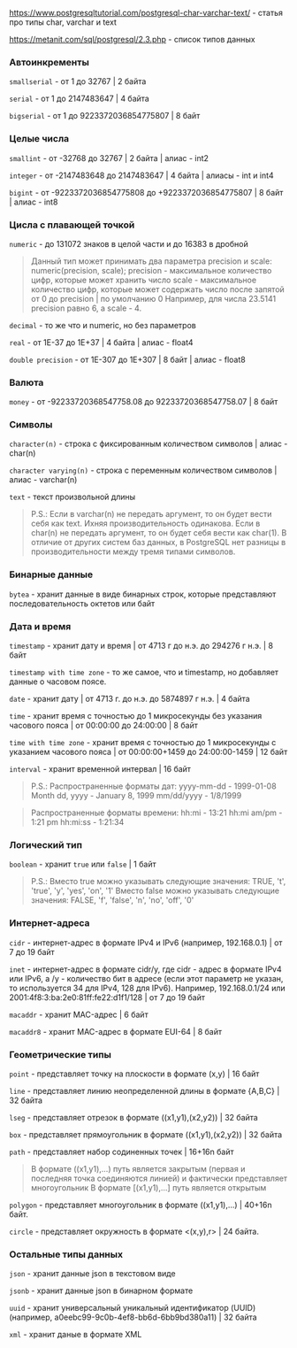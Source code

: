 https://www.postgresqltutorial.com/postgresql-char-varchar-text/ - статья про типы char, varchar и text

https://metanit.com/sql/postgresql/2.3.php - список типов данных

### Автоинкременты

`smallserial` - от 1 до 32767 | 2 байта

`serial` - от 1 до 2147483647 | 4 байта

`bigserial` - от 1 до 9223372036854775807 | 8 байт

### Целые числа

`smallint` - от -32768 до 32767 | 2 байта | алиас - int2

`integer` - от -2147483648 до 2147483647 | 4 байта | алиасы - int и int4

`bigint` - от -9223372036854775808 до +9223372036854775807 | 8 байт | алиас - int8

### Цисла с плавающей точкой

`numeric` - до 131072 знаков в целой части и до 16383 в дробной

> Данный тип может принимать два параметра precision и scale: numeric(precision, scale);
> precision - максимальное количество цифр, которые может хранить число
> scale - максимальное количество цифр, которые может содержать число после запятой от 0 до precision | по умолчанию 0
> Например, для числа 23.5141 precision равно 6, а scale - 4.

`decimal` - то же что и numeric, но без параметров

`real` - от 1E-37 до 1E+37 | 4 байта | алиас - float4

`double precision` - от 1E-307 до 1E+307 | 8 байт | алиас - float8

### Валюта

`money` - от -92233720368547758.08 до 92233720368547758.07 | 8 байт

### Символы

`character(n)` - строка с фиксированным количеством символов | алиас - char(n)

`character varying(n)` - строка с переменным количеством символов | алиас - varchar(n)

`text` - текст произвольной длины

> P.S.: Если в varchar(n) не передать аргумент, то он будет вести себя как text. Ихняя производительность одинакова.
> Если в char(n) не передать аргумент, то он будет себя вести как char(1).
> В отличие от других систем баз данных, в PostgreSQL нет разницы в производительности между тремя типами символов.

### Бинарные данные

`bytea` - хранит данные в виде бинарных строк, которые представляют последовательность октетов или байт

### Дата и время

`timestamp` - хранит дату и время | от 4713 г до н.э. до 294276 г н.э. | 8 байт

`timestamp with time zone` - то же самое, что и timestamp, но добавляет данные о часовом поясе.

`date` - хранит дату | от 4713 г. до н.э. до 5874897 г н.э. | 4 байта

`time` - хранит время c точностью до 1 микросекунды без указания часового пояса | от 00:00:00 до 24:00:00 | 8 байт

`time with time zone` - хранит время с точностью до 1 микросекунды с указанием часового пояса | от 00:00:00+1459 до 24:00:00-1459 | 12 байт

`interval` - хранит временной интервал | 16 байт

> P.S.: Распространенные форматы дат:
> yyyy-mm-dd - 1999-01-08
> Month dd, yyyy - January 8, 1999
> mm/dd/yyyy - 1/8/1999

> Распространенные форматы времени:
> hh:mi - 13:21
> hh:mi am/pm - 1:21 pm
> hh:mi:ss - 1:21:34

### Логический тип

`boolean` - хранит `true` или `false` | 1 байт

> P.S.: Вместо true можно указывать следующие значения: TRUE, 't', 'true', 'y', 'yes', 'on', '1'
> Вместо false можно указывать следующие значения: FALSE, 'f', 'false', 'n', 'no', 'off', '0'

### Интернет-адреса

`cidr` - интернет-адрес в формате IPv4 и IPv6 (например, 192.168.0.1) | от 7 до 19 байт

`inet` - интернет-адрес в формате cidr/y, где cidr - адрес в формате IPv4 или IPv6, а /y - количество бит в адресе (если этот параметр не указан, то используется 34 для IPv4, 128 для IPv6). Например, 192.168.0.1/24 или 2001:4f8:3:ba:2e0:81ff:fe22:d1f1/128 | от 7 до 19 байт

`macaddr` - хранит MAC-адрес | 6 байт

`macaddr8` - хранит MAC-адрес в формате EUI-64 | 8 байт

### Геометрические типы

`point` - представляет точку на плоскости в формате (x,y) | 16 байт

`line` - представляет линию неопределенной длины в формате {A,B,C} | 32 байта

`lseg` - представляет отрезок в формате ((x1,y1),(x2,y2)) | 32 байта

`box` - представляет прямоугольник в формате ((x1,y1),(x2,y2)) | 32 байта

`path` - представляет набор содиненных точек | 16+16n байт

> В формате ((x1,y1),...) путь является закрытым (первая и последняя точка соединяются линией) и фактически представляет многоугольник
> В формате [(x1,y1),...] путь является открытым

`polygon` - представляет многоугольник в формате ((x1,y1),...) | 40+16n байт.

`circle` - представляет окружность в формате <(x,y),r> | 24 байта.

### Остальные типы данных

`json` - хранит данные json в текстовом виде

`jsonb` - хранит данные json в бинарном формате

`uuid` - хранит универсальный уникальный идентификатор (UUID) (например, a0eebc99-9c0b-4ef8-bb6d-6bb9bd380a11) | 32 байта

`xml` - хранит даные в формате XML
